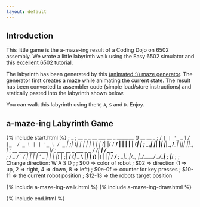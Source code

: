 ```yaml
---
layout: default
---
```


<h2 id="intro">Introduction</h2>

This little game is the a-maze-ing result of a Coding Dojo on 6502 assembly.
We wrote a little labyrinth walk using the Easy 6502 simulator and this 
<a href="http://skilldrick.github.io/easy6502/">excellent 6502 tutorial</a>.

The labyrinth has been generated by this
<a href="https://github.com/tklein23/CodingDojo/tree/master/2014-02-27/maze-generator">
(animated :)) maze generator</a>.  The generator first creates a maze while
animating the current state.  The result has been converted to assembler code
(simple load/store instructions) and statically pasted into the labyrinth
shown below.

You can walk this labyrinth using the `W`, `A`, `S` and `D`.  Enjoy.

<h2 id="labyrinth-game">a-maze-ing Labyrinth Game</h2>

{% include start.html %}
;                                   _
;  __ _   _ __ ___   __ _ _______  (_)_ __   __ _
; / _` | | '_ ` _ \ / _` |_  / _ \ | | '_ \ / _` |
;| (_| | | | | | | | (_| |/ /  __/ | | | | | (_| |
; \__,_| |_| |_| |_|\__,_/___\___| |_|_| |_|\__, |
;                       __  ____   ___ ____ |___/
;  ___  __ _ ___ _   _ / /_| ___| / _ \___ \
; / _ \/ _` / __| | | | '_ \___ \| | | |__) |
;|  __/ (_| \__ \ |_| | (_) |__) | |_| / __/
; \___|\__,_|___/\__, |\___/____/ \___/_____|
;                |___/
;
; Change direction: W A S D
;
; $00    => color of robot
; $02    => direction (1 => up, 2 => right, 4 => down, 8 => left)
; $0e-0f => counter for key presses
; $10-11 => the current robot position
; $12-13 => the robots target position

{% include a-maze-ing-walk.html %}
{% include a-maze-ing-draw.html %}

{% include end.html %}
